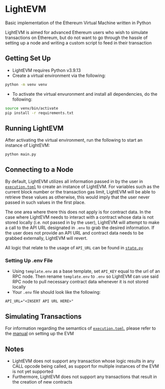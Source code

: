 # LightEVM

Basic implementation of the Ethereum Virtual Machine written in Python

LightEVM is aimed for advanced Ethereum users who wish to simulate transactions
on Ethereum, but do not want to go through the hassle of setting up a node and
writing a custom script to feed in their transaction

## Getting Set Up

-   LightEVM requires Python v3.9.13
-   Create a virtual environment via the following:

```bash
python -m venv venv
```

-   To activate the virtual envuronment and install all dependencies, do the
    following:

```bash
source venv/bin/activate
pip install -r requirements.txt
```

## Running LightEVM

After activating the virtual environment, run the following to start an instance
of LightEVM:

```
python main.py
```

## Connecting to a Node

By default, LightEVM utilizes all information passed in by the user in
[`execution.toml`](./execution.toml) to create an instance of LightEVM. For
variables such as the current block number or the transaction gas limit,
LightEVM will be able to retrieve these values as otherwise, this would imply
that the user never passed in such values in the first place.

The one area where there this does not apply is for contract data. In the case
where LightEVM needs to interact with a contract whose data is not stored
locally (i.e. not passed in by the user), LightEVM will attempt to make a call
to the API URL designated in `.env` to grab the desired information. If the user
does not provide an API URL and contract data needs to be grabbed externally,
LightEVM will revert.

All logic that relate to the usage of `API_URL` can be found in [`state.py`](./src/state.py)

### Setting Up .env File

-   Using `template.env` as a base template, set `API_KEY` equal to the url of an
    RPC node. Then rename `template.env` to `.env` so LightEVM can use said RPC
    node to pull necessary contract data whenever it is not stored locally
-   Your `.env` file should look like the following:

```env
API_URL="<INSERT API URL HERE>"
```

## Simulating Transactions

For information regarding the semantics of [`execution.toml`](./execution.toml), please refer to the
[manual](./configuring-evm.md) on setting up the EVM

## Notes

-   LightEVM does not support any transaction whose logic results in any CALL
    opcode being called, as support for multiple instances of the EVM is not yet
    supported
-   Furthermore, LightEVM does not support any transactions that result in the
    creation of new contracts
